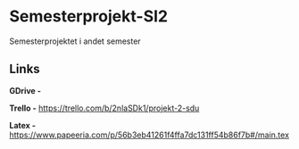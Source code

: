 # Semesterprojekt-SI2
Semesterprojektet i andet semester

## Links
**GDrive -** 

**Trello -** https://trello.com/b/2nlaSDk1/projekt-2-sdu

**Latex -** https://www.papeeria.com/p/56b3eb41261f4ffa7dc131ff54b86f7b#/main.tex
